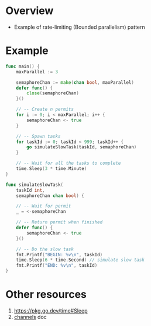 # Overview
- Example of rate-limiting (Bounded parallelism) pattern


# Example
```go
func main() {
    maxParallel := 3

    semaphoreChan := make(chan bool, maxParallel)
    defer func() {
        close(semaphoreChan)
    }()

    // -- Create n permits
    for i := 0; i < maxParallel; i++ {
        semaphoreChan <- true
    }

    // -- Spawn tasks
    for taskId := 0; taskId < 999; taskId++ {
        go simulateSlowTask(taskId, semaphoreChan)
    }

    // -- Wait for all the tasks to complete
    time.Sleep(3 * time.Minute)
}

func simulateSlowTask(
    taskId int,
    semaphoreChan chan bool) {

    // -- Wait for permit
    _ = <-semaphoreChan

    // -- Return permit when finished
    defer func() {
        semaphoreChan <- true
    }()

    // -- Do the slow task
    fmt.Printf("BEGIN: %v\n", taskId)
    time.Sleep(6 * time.Second) // simulate slow task
    fmt.Printf("END: %v\n", taskId)
}
```


# Other resources
1. https://pkg.go.dev/time#Sleep
1. [channels](./concurrency.channels.md) doc
